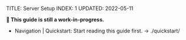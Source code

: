 TITLE: Server Setup
INDEX: 1
UPDATED: 2022-05-11

**🚧 This guide is still a work-in-progress.**

+ Navigation
  | Quickstart: Start reading this guide first. -> ./quickstart/
